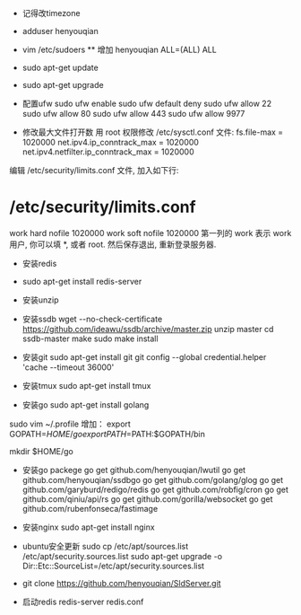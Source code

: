 * 记得改timezone

* adduser henyouqian
* vim /etc/sudoers
** 增加 henyouqian ALL=(ALL) ALL
* sudo apt-get update
* sudo apt-get upgrade

- 配置ufw
sudo ufw enable
sudo ufw default deny 
sudo ufw allow 22
sudo ufw allow 80
sudo ufw allow 443
sudo ufw allow 9977

- 修改最大文件打开数
用 root 权限修改 /etc/sysctl.conf 文件:
fs.file-max = 1020000
net.ipv4.ip_conntrack_max = 1020000
net.ipv4.netfilter.ip_conntrack_max = 1020000

编辑 /etc/security/limits.conf 文件, 加入如下行:
# /etc/security/limits.conf
work         hard    nofile      1020000
work         soft    nofile      1020000
第一列的 work 表示 work 用户, 你可以填 *, 或者 root. 然后保存退出, 重新登录服务器.

- 安装redis
* sudo apt-get install redis-server

- 安装unzip

- 安装ssdb
wget --no-check-certificate https://github.com/ideawu/ssdb/archive/master.zip
unzip master
cd ssdb-master
make
sudo make install

- 安装git
sudo apt-get install git
git config --global credential.helper 'cache --timeout 36000'

- 安装tmux
sudo apt-get install tmux

- 安装go
sudo apt-get install golang

sudo vim ~/.profile
增加：
export GOPATH=$HOME/go
export PATH=$PATH:$GOPATH/bin

mkdir $HOME/go

- 安装go packege
go get github.com/henyouqian/lwutil
go get github.com/henyouqian/ssdbgo
go get github.com/golang/glog
go get github.com/garyburd/redigo/redis
go get github.com/robfig/cron
go get github.com/qiniu/api/rs
go get github.com/gorilla/websocket
go get github.com/rubenfonseca/fastimage

- 安装nginx
sudo apt-get install nginx

- ubuntu安全更新
sudo cp /etc/apt/sources.list /etc/apt/security.sources.list
sudo apt-get upgrade -o Dir::Etc::SourceList=/etc/apt/security.sources.list

- git clone https://github.com/henyouqian/SldServer.git

- 启动redis
redis-server redis.conf



